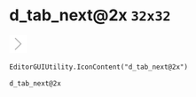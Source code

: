 # d_tab_next@2x `32x32`
<img src="/img/d_tab_next@2x.png" width=32 height=32>

``` CSharp
EditorGUIUtility.IconContent("d_tab_next@2x")
```
```
d_tab_next@2x
```
